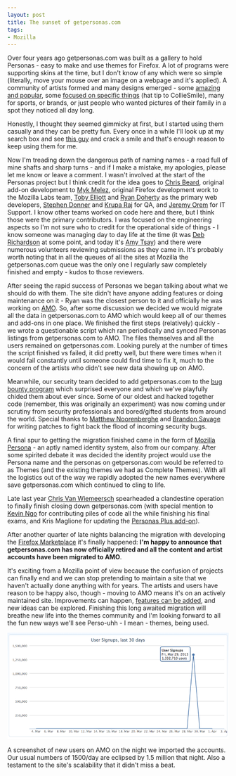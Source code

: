 ```yaml
---
layout: post
title: The sunset of getpersonas.com
tags:
- Mozilla
---
```

<p>Over four years ago getpersonas.com was built as a gallery to hold Personas - easy to make and use themes for Firefox.  A lot of programs were supporting skins at the time, but I don't know of any which were so simple (literally, move your mouse over an image on a webpage and it's applied).  A community of artists formed and many designs emerged - some <a href="https://addons.mozilla.org/en-US/firefox/addon/japanese-tattoo/">amazing and popular</a>, some <a href="https://addons.mozilla.org/en-US/firefox/addon/mozilla-bug-404-hideout/">focused on specific things</a> (hat tip to CollieSmile), many for sports, or brands, or just people who wanted pictures of their family in a spot they noticed all day long.</p>
<p>Honestly, I thought they seemed gimmicky at first, but I started using them casually and they can be pretty fun.  Every once in a while I'll look up at my search box and see <a href="https://addons.mozilla.org/en-US/firefox/addon/lolface/">this guy</a> and crack a smile and that's enough reason to keep using them for me.</p>
<p>Now I'm treading down the dangerous path of naming names - a road full of mine shafts and sharp turns - and if I make a mistake, my apologies, please let me know or leave a comment.  I wasn't involved at the start of the Personas project but I think credit for the idea goes to <a href="https://twitter.com/cbeard">Chris Beard</a>, original add-on development to <a href="https://twitter.com/mykmelez">Myk Melez</a>, original Firefox development work to the Mozilla Labs team, <a href="https://twitter.com/tobyelliott">Toby Elliott</a> and <a href="https://twitter.com/ryandoherty">Ryan Doherty</a> as the primary web developers, <a href="https://twitter.com/stephendonner">Stephen Donner</a> and <a href="https://twitter.com/parijaatha">Krupa Raj</a> for QA, and <a href="https://twitter.com/oremj">Jeremy Orem</a> for IT Support.  I know other teams worked on code here and there, but I think those were the primary contributors.  I was focused on the engineering aspects so I'm not sure who to credit for the operational side of things - I know someone was managing day to day life at the time (it was <a href="https://twitter.com/dria">Deb Richardson</a> at some point, and today it's <a href="https://twitter.com/catchingamy">Amy Tsay</a>) and there were numerous volunteers reviewing submissions as they came in.  It's probably worth noting that in all the queues of all the sites at Mozilla the getpersonas.com queue was the only one I regularly saw completely finished and empty - kudos to those reviewers.</p>
<p>After seeing the rapid success of Personas we began talking about what we should do with them.  The site didn't have anyone adding features or doing maintenance on it - Ryan was the closest person to it and officially he was working on <a href="https://addons.mozilla.org/">AMO</a>.  So, after some discussion we decided we would migrate all the data in getpersonas.com to AMO which would keep all of our themes and add-ons in one place.  We finished the first steps (relatively) quickly - we wrote a questionable script which ran periodically and synced Personas listings from getpersonas.com to AMO.  The files themselves and all the users remained on getpersonas.com.  Looking purely at the number of times the script finished vs failed, it did pretty well, but there were times when it would fail constantly until someone could find time to fix it, much to the concern of the artists who didn't see new data showing up on AMO.</p>
<p>Meanwhile, our security team decided to add getpersonas.com to the <a href="http://www.mozilla.org/security/bug-bounty-faq-webapp.html">bug bounty program</a> which surprised everyone and which we've playfully chided them about ever since.  Some of our oldest and hacked together code (remember, this was originally an experiment) was now coming under scrutiny from security professionals and bored/gifted students from around the world.  Special thanks to <a href="http://matthew.noorenberghe.com/">Matthew Noorenberghe</a> and <a href="https://twitter.com/brandonsavage">Brandon Savage</a> for writing patches to fight back the flood of incoming security bugs.</p>
<p>A final spur to getting the migration finished came in the form of <a href="http://www.mozilla.org/en-US/persona/">Mozilla Persona</a> - an aptly named identity system, also from our company.  After some spirited debate it was decided the identity project would use the Persona name and the personas on getpersonas.com would be referred to as Themes (and the existing themes we had as Complete Themes).  With all the logistics out of the way we rapidly adopted the new names everywhere save getpersonas.com which continued to cling to life.</p>
<p>Late last year <a href="https://twitter.com/cvanw">Chris Van Wiemeersch</a> spearheaded a clandestine operation to finally finish closing down getpersonas.com (with special mention to <a href="http://ngokevin.com">Kevin Ngo</a> for contributing piles of code all the while finishing his final exams, and Kris Maglione for updating the <a href="https://addons.mozilla.org/en-US/firefox/addon/personas-plus/">Personas Plus add-on</a>).</p>
<p>After another quarter of late nights balancing the migration with developing the <a href="https://marketplace.firefox.com/">Firefox Marketplace</a> it's finally happened:  <strong>I'm happy to announce that getpersonas.com has now officially retired and all the content and artist accounts have been migrated to AMO</strong>.</p>
<p>It's exciting from a Mozilla point of view because the confusion of projects can finally end and we can stop pretending to maintain a site that we haven't actually done anything with for years.  The artists and users have reason to be happy also, though - moving to AMO means it's on an actively maintained site.  Improvements can happen, <a href="https://blog.mozilla.org/addons/2013/02/28/getpersonas-com-migration-update/">features can be added</a>, and new ideas can be explored.  Finishing this long awaited migration will breathe new life into the themes community and I'm looking forward to all the fun new ways we'll see Perso-uhh - I mean - themes, being used.</p>

![A screenshot showing the spike of new users on AMO](/public/img/2013-newusers.png)

<p class="caption">A screenshot of new users on AMO on the night we imported the accounts.  Our usual numbers of 1500/day are eclipsed by 1.5 million that night.  Also a testament to the site's scalability that it didn't miss a beat.</p>
</div>
